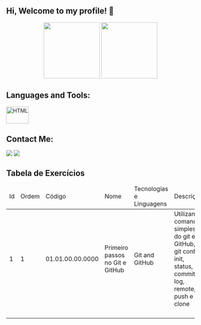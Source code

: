 ## Hi, Welcome to my profile! 👋
<div align="center">
    <a href="https://github.com/fabriciogferreira"></a>
    <img height="150em" src="https://github-readme-stats.vercel.app/api?username=fabriciogferreira&show_icons=true&theme=cobalt&include_all_commits=true&count_private=true%22%3E">
    <img height="150em" src="https://github-readme-stats.vercel.app/api/top-langs/?username=fabriciogferreira&layout=compact&langs_count=4&theme=cobalt%22%3E"/>
</div>

## Languages and Tools:
<div style="display: inline_block">
	<img align="center" alt="HTML" height="45" width="60" src="https://cdn.jsdelivr.net/gh/devicons/devicon/icons/html5/html5-plain.svg" />         
</div>

## Contact Me:
<div>
  <a href="mailto:fabriciof481@gmail.com"><img src="https://img.shields.io/badge/Gmail-D14836?style=for-the-badge&logo=gmail&logoColor=white" target="_blank"></a>
  <a href="https://www.linkedin.com/in/fabriciogferreira/" rel="noopener noreferrer"><img src="https://img.shields.io/badge/LinkedIn-0077B5?style=for-the-badge&logo=linkedin&logoColor=white" target="_blank"></a> 
</div>

## Tabela de Exercícios
<table>
  <thead>
    <tr>
      <td>Id</td>
      <td>Ordem</td>
      <td>Código</td>
      <td>Nome</td>
      <td>Tecnologias e Linguagens</td>
      <td>Descrição</td>
      <td>Material</td>
      <td>Título e Subtítulo</td>
      <td>Autor</td>
      <td>Referência</td>
    </tr>
  </thead>
  <tbody>
    <tr>
      <td>1</td> 
      <td>1</td> 
      <td>01.01.00.00.0000</td> 
      <td>Primeiro passos no Git e GitHub</td> 
      <td>Git and GitHub</td> 
      <td>Utilizando comandos simples do git e GitHub, git config, init, status, commit, log, remote, push e clone</td> 
      <td>Livro</td> 
      <td>Controlando versões com Git e GitHub</td> 
      <td>Alexandre Aquiles e Rodrigo Ferreira</td> 
      <td>978-8566250534</td> 
    </tr>
    <tr>
      <td></td> 
      <td></td> 
      <td></td> 
      <td></td> 
      <td></td> 
      <td></td> 
      <td></td> 
      <td></td> 
      <td></td> 
      <td></td> 
    </tr>
    <tr>
      <td></td> 
      <td></td> 
      <td></td> 
      <td></td> 
      <td></td> 
      <td></td> 
      <td></td> 
      <td></td> 
      <td></td> 
      <td></td> 
    </tr>
    <tr>
      <td></td> 
      <td></td> 
      <td></td> 
      <td></td> 
      <td></td> 
      <td></td> 
      <td></td> 
      <td></td> 
      <td></td> 
      <td></td> 
    </tr>
    <tr>
      <td></td> 
      <td></td> 
      <td></td> 
      <td></td> 
      <td></td> 
      <td></td> 
      <td></td> 
      <td></td> 
      <td></td> 
      <td></td> 
    </tr>
  </tbody>
</table>